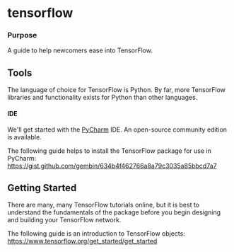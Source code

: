 # tensorflow

### Purpose

A guide to help newcomers ease into TensorFlow.

## Tools

The language of choice for TensorFlow is Python.  By far, more TensorFlow libraries and functionality exists for Python than other languages.

#### IDE

We'll get started with the [PyCharm](https://www.jetbrains.com/pycharm/) IDE.  An open-source community edition is available.

The following guide helps to install the TensorFlow package for use in PyCharm:
https://gist.github.com/gembin/634b4f462766a8a79c3035a85bbcd7a7

## Getting Started

There are many, many TensorFlow tutorials online, but it is best to understand the fundamentals of the package before you begin designing and building your TensorFlow network.  

The following guide is an introduction to TensorFlow objects:
https://www.tensorflow.org/get_started/get_started


